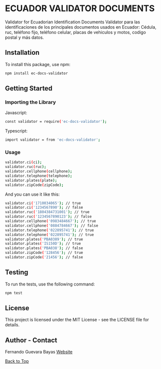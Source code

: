 # ECUADOR VALIDATOR DOCUMENTS

Validator for Ecuadorian Identification Documents
Validator para las identificaciones de los principales documentos usados en Ecuador: Cédula, ruc, teléfono fijo,
teléfono celular, placas de vehiculos y motos, codigo postal y más datos.

## Installation

To install this package, use npm:

```sh
npm install ec-docs-validator
```

## Getting Started

### Importing the Library

Javascript:

```sh
const validator = require('ec-docs-validator');
```

Typescript:

```sh
import validator = from 'ec-docs-validator';
```

### Usage

```sh
validator.ci(ci);
validator.ruc(ruc);
validator.cellphone(cellphone);
validator.telephone(telephone);
validator.plates(plate);
validator.zipCode(zipCode);
```

And you can use it like this:

```sh
validator.ci('1710034065'); // true
validator.ci('1234567890'); // false
validator.ruc('1804384731001'); // true
validator.ruc('1234567890123'); // false
validator.cellphone('0983484667'); // true
validator.cellphone('0884784667'); // false
validator.telephone('022895741'); // true
validator.telephone('022895741'); // true
validator.plates('PBA0389'); // true
validator.plates('IS150D'); // true
validator.plates('PBA038'); // false
validator.zipCode('128456'); // true
validator.zipCode('21456'); // false
```

## Testing

To run the tests, use the following command:

```sh
npm test
```

## License

This project is licensed under the MIT License - see the LICENSE file for details.

## Author - Contact

Fernando Guevara Bayas [Website](https://portfolio-ggt.pages.dev)

[Back to Top](https://github.com/ferguevara2000/ec-docs-validator#readme-top)
